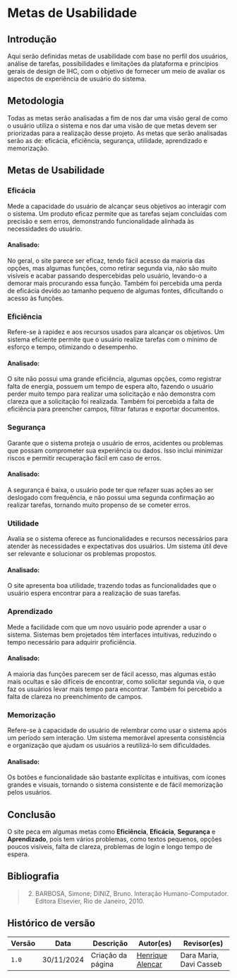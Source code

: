 # Metas de Usabilidade

## Introdução

Aqui serão definidas metas de usabilidade com base no perfil dos usuários, análise de tarefas, possibilidades e limitações da plataforma e princípios gerais de design de IHC, com o objetivo de fornecer um meio de avaliar os aspectos de experiência de usuário do sistema.

## Metodologia

Todas as metas serão analisadas a fim de nos dar uma visão geral de como o usuário utiliza o sistema e nos dar uma visão de que metas devem ser priorizadas para a realização desse projeto. As metas que serão analisadas serão as de: eficácia, eficiência, segurança, utilidade, aprendizado e memorização.

## Metas de Usabilidade

### Eficácia

Mede a capacidade do usuário de alcançar seus objetivos ao interagir com o sistema. Um produto eficaz permite que as tarefas sejam concluídas com precisão e sem erros, demonstrando funcionalidade alinhada às necessidades do usuário.

#### **Analisado:**

No geral, o site parece ser eficaz, tendo fácil acesso da maioria das opções, mas algumas funções, como retirar segunda via, não são muito visíveis e acabar passando despercebidas pelo usuário, levando-o a demorar mais procurando essa função. Também foi percebida uma perda de eficácia devido ao tamanho pequeno de algumas fontes, dificultando o acesso às funções.

### Eficiência

Refere-se à rapidez e aos recursos usados para alcançar os objetivos. Um sistema eficiente permite que o usuário realize tarefas com o mínimo de esforço e tempo, otimizando o desempenho.

#### **Analisado:**

O site não possui uma grande eficiência, algumas opções, como registrar falta de energia, possuem um tempo de espera alto, fazendo o usuário perder muito tempo para realizar uma solicitação e não demonstra com clareza que a solicitação foi realizada. Também foi percebida a falta de eficiência para preencher campos, filtrar faturas e exportar documentos.

### Segurança

Garante que o sistema proteja o usuário de erros, acidentes ou problemas que possam comprometer sua experiência ou dados. Isso inclui minimizar riscos e permitir recuperação fácil em caso de erros.

#### **Analisado:**

A segurança é baixa, o usuário pode ter que refazer suas ações ao ser deslogado com frequência, e não possui uma segunda confirmação ao realizar tarefas, tornando muito propenso de se cometer erros.

### Utilidade

Avalia se o sistema oferece as funcionalidades e recursos necessários para atender às necessidades e expectativas dos usuários. Um sistema útil deve ser relevante e solucionar os problemas propostos.

#### **Analisado:**

O site apresenta boa utilidade, trazendo todas as funcionalidades que o usuário espera encontrar para a realização de suas tarefas.

### Aprendizado

Mede a facilidade com que um novo usuário pode aprender a usar o sistema. Sistemas bem projetados têm interfaces intuitivas, reduzindo o tempo necessário para adquirir proficiência.

#### **Analisado:**

A maioria das funções parecem ser de fácil acesso, mas algumas estão mais ocultas e são difíceis de encontrar, como solicitar segunda via, o que faz os usuários levar mais tempo para encontrar. Também foi percebido a falta de clareza no preenchimento de campos.

### Memorização

Refere-se à capacidade do usuário de relembrar como usar o sistema após um período sem interação. Um sistema memorável apresenta consistência e organização que ajudam os usuários a reutilizá-lo sem dificuldades.

#### **Analisado:**

Os botões e funcionalidade são bastante explícitas e intuitivas, com ícones grandes e visuais, tornando o sistema consistente e de fácil memorização pelos usuários.

## Conclusão

O site peca em algumas metas como **Eficiência**, **Eficácia**, **Segurança** e **Aprendizado**, pois tem vários problemas, como textos pequenos, opções poucos visíveis, falta de clareza, problemas de login e longo tempo de espera.

## Bibliografia

> 2. BARBOSA, Simone; DINIZ, Bruno. Interação Humano-Computador. Editora Elsevier, Rio de Janeiro, 2010.

## Histórico de versão

| Versão | Data       | Descrição                             | Autor(es)                                       | Revisor(es)             |
| ------ | ---------- | ------------------------------------- | ----------------------------------------------- | ----------------------- |
| `1.0`  | 30/11/2024 | Criação da página                     | [Henrique Alencar](https://github.com/henryqma) | Dara Maria, Davi Casseb |